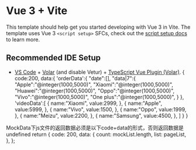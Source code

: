 # Vue 3 + Vite

This template should help get you started developing with Vue 3 in Vite. The template uses Vue 3 `<script setup>` SFCs, check out the [script setup docs](https://v3.vuejs.org/api/sfc-script-setup.html#sfc-script-setup) to learn more.

## Recommended IDE Setup

- [VS Code](https://code.visualstudio.com/) + [Volar](https://marketplace.visualstudio.com/items?itemName=Vue.volar) (and disable Vetur) + [TypeScript Vue Plugin (Volar)](https://marketplace.visualstudio.com/items?itemName=Vue.vscode-typescript-vue-plugin).
{
    code:200,
    data:{
        'orderData':{
            "date":[],
            "data|7":{
                "Apple":"@integer(1000,5000)",
                "Xiaomi":"@integer(1000,5000)",
                "Huawei":"@integer(1000,5000)",
                "Oppo":"@integer(1000,5000)",
                "Vivo":"@integer(1000,5000)",
                "One plus":"@integer(1000,5000)",
            }
        },
        'videoData':[
            {
                name:"Xiaomi",
                value:2999,
            },
            {
                name:"Apple",
                value:5999,
            },
            {
                name:"Vivo",
                value:1500,
            },
            {
                name:"Oppo",
                value:1999,
            },
            {
                name:"Meizu",
                value:2200,
            },
            {
                name:"Samsung",
                value:4500,
            },
        ]
    }
}

MockData下js文件的返回数据必须是以下code+data的形式，否则返回数据是undefined
return {
      code: 200,
      data: {
        count: mockList.length,
        list: pageList,
      },
    };